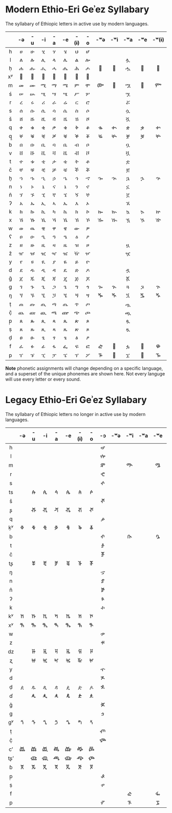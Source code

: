 # Modern Ethio-Eri Geʾez Syllabary

The syllabary of Ethiopic letters in active use by modern languages.

|   | -ə| -u| -i| -a | -e| -(ɨ)| -o| -ʷə| -ʷi| -ʷa| -ʷe| -ʷ(ɨ)|
|:-:|:-:|:-:|:-:|:-:|:-:|:-:|:-:|:-:|:-:|:-:|:-:|:-:|
| h | ሀ | ሁ | ሂ | ሃ | ሄ | ህ | ሆ |   |   |   |   |   |
| l | ለ | ሉ | ሊ | ላ | ሌ | ል | ሎ |   |   | ሏ |   |   |
| ḥ | ሐ | ሑ | ሒ | ሓ | ሔ | ሕ | ሖ | 𞟨 | 𞟩 | ሗ | 𞟪 | 𞟫 |
| xʸ| 𞟠 | 𞟡 | 𞟢 | 𞟣 | 𞟤 | 𞟥 | 𞟦 |   |   |  |   |    |
| m | መ | ሙ | ሚ | ማ | ሜ | ም | ሞ | ᎀ | 𞟭 | ሟ | 𞟮 | ᎃ |
| ś | ሠ | ሡ | ሢ | ሣ | ሤ | ሥ | ሦ |   |   | ሧ |   |   |
| r | ረ | ሩ | ሪ | ራ | ሬ | ር | ሮ |   |   | ሯ |   |   |
| s | ሰ | ሱ | ሲ | ሳ | ሴ | ስ | ሶ |   |   | ሷ |   |   |
| š | ሸ | ሹ | ሺ | ሻ | ሼ | ሽ | ሾ |   |   | ሿ |   |   |
| q | ቀ | ቁ | ቂ | ቃ | ቄ | ቅ | ቆ | ቈ | ቊ | ቋ | ቌ | ቍ |
| q̱ | ቐ | ቑ | ቒ | ቓ | ቔ | ቕ | ቖ | ቘ | ቚ | ቛ | ቜ | ቝ |
| b | በ | ቡ | ቢ | ባ | ቤ | ብ | ቦ |   |   | ቧ |   |   |
| v | ቨ | ቩ | ቪ | ቫ | ቬ | ቭ | ቮ |   |   | ቯ |   |   |
| t | ተ | ቱ | ቲ | ታ | ቴ | ት | ቶ |   |   | ቷ |   |   |
| č | ቸ | ቹ | ቺ | ቻ | ቼ | ች | ቾ |   |   | ቿ |   |   |
| ḫ | ኀ | ኁ | ኂ | ኃ | ኄ | ኅ | ኆ | ኈ | ኊ | ኋ | ኌ | ኍ |
| n | ነ | ኑ | ኒ | ና | ኔ | ን | ኖ |   |   | ኗ |   |   |
| ñ | ኘ | ኙ | ኚ | ኛ | ኜ | ኝ | ኞ |   |   | ኟ |   |   |
| ʔ | አ | ኡ | ኢ | ኣ | ኤ | እ | ኦ |   |   | ኧ |   |   |
| k | ከ | ኩ | ኪ | ካ | ኬ | ክ | ኮ | ኰ | ኲ | ኳ | ኴ | ኵ |
| x | ኸ | ኹ | ኺ | ኻ | ኼ | ኽ | ኾ | ዀ | ዂ | ዃ | ዄ | ዅ |
| w | ወ | ዉ | ዊ | ዋ | ዌ | ው | ዎ |   |   |   |   |   |
| ʕ | ዐ | ዑ | ዒ | ዓ | ዔ | ዕ | ዖ |   |   |   |   |   |
| z | ዘ | ዙ | ዚ | ዛ | ዜ | ዝ | ዞ |   |   | ዟ |   |   |
| ž | ዠ | ዡ | ዢ | ዣ | ዤ | ዥ | ዦ |   |   | ዧ |   |   |
| y | የ | ዩ | ዪ | ያ | ዬ | ይ | ዮ |   |   |   |   |   |
| d | ደ | ዱ | ዲ | ዳ | ዴ | ድ | ዶ |   |   | ዷ |   |   |
| ǧ | ጀ | ጁ | ጂ | ጃ | ጄ | ጅ | ጆ |   |   | ጇ |   |   |
| g | ገ | ጉ | ጊ | ጋ | ጌ | ግ | ጎ | ጐ | ጒ | ጓ | ጔ | ጕ |
| ŋ | ጘ | ጙ | ጚ | ጛ | ጜ | ጝ | ጞ | ⶓ | ⶔ | ጟ | ⶕ | ⶖ |
| ṭ | ጠ | ጡ | ጢ | ጣ | ጤ | ጥ | ጦ |   |   | ጧ |   |   |
| č̣ | ጨ | ጩ | ጪ | ጫ | ጬ | ጭ | ጮ |   |   | ጯ |   |   |
| p̣ | ጰ | ጱ | ጲ | ጳ | ጴ | ጵ | ጶ |   |   | ጷ |   |   |
| ṣ | ጸ | ጹ | ጺ | ጻ | ጼ | ጽ | ጾ |   |   | ጿ |   |   |
| ḍ | ፀ | ፁ | ፂ | ፃ | ፄ | ፅ | ፆ |   |   |   |   |   |
| f | ፈ | ፉ | ፊ | ፋ | ፌ | ፍ | ፎ | ᎈ | 𞟻 | ፏ | 𞟼 | ᎋ |
| p | ፐ | ፑ | ፒ | ፓ | ፔ | ፕ | ፖ | ᎌ | 𞟽 | ፗ | 𞟾 | ᎏ |

**Note** phonetic assignments will change depending on a specific language, and a superset of the unique phonemes are shown here.  Not every languge will use every letter or every sound. 


# Legacy Ethio-Eri Geʾez Syllabary

The syllabary of Ethiopic letters no longer in active use by modern languages.


|   | -ə| -u| -i| -a|  -e | -(ɨ)| -o| -ɔ | -ʷə| -ʷi| -ʷa| -ʷe| -ʷ(ɨ)| -ya|
|:-:|:-:|:-:|:-:|:-:|:---:|:---:|:-:|:--:|:--:|:--:|:--:|:--:|:---:|:---:|
| h |   |   |   |   |     |     |   | ሇ  |    |    |    |    |     |     |
| l |   |   |   |   |     |     |   | ⶀ |    |    |    |    |     |     |
| m |   |   |   |   |     |     |   | ⶁ |    | ᎁ |    | ᎂ |     |  ፙ |
| r |   |   |   |   |     |     |   | ⶂ |    |    |    |    |     | ፘ  |
| s |   |   |   |   |     |     |   | ⶃ |    |    |    |    |     |     |
| ts|   | ꬁ | ꬂ | ꬃ  |  ꬄ    | ꬅ       | ꬆ  |    |    |    |    |    |     |     |
| š |   |   |   |   |     |     |   | ⶄ |    |    |    |    |     |     |
| ʂ |   | ⶡ| ⶢ | ⶣ |  ⶤ  |  ⶥ  | ⶦ |   |    |    |    |    |     |     |
| q |   |   |   |   |     |     |   | ቇ |    |    |    |    |     |     |
| ḳʸ| ⷀ | ⷁ | ⷂ | ⷃ |  ⷄ    |  ⷅ  | ⷆ |   |    |    |    |    |     |     |
| b |   |   |   |   |     |     |   | ⶅ |    | ᎅ |    | ᎆ  |     |     |
| t |   |   |   |   |     |     |   | ⶆ |    |    |    |    |     |     |
| č |   |   |   |   |     |     |   | ⶇ |    |    |    |    |     |     |
| tʂ|   | ⶩ | ⶪ | ⶫ |  ⶬ   |  ⶭ  | ⶮ |   |    |    |    |    |     |     |
| ŋ |   |   |   |   |     |     |   | ኇ |    |    |    |    |     |     |
| n |   |   |   |   |     |     |   | ⶈ |    |    |    |    |     |     |
| ñ |   |   |   |   |     |     |   | ⶉ |    |    |    |    |     |     |
| ʔ |   |   |   |   |     |     |   | ⶊ |    |    |    |    |     |     |
| k |   |   |   |   |     |     |   | ኯ |    |    |    |    |     |     |
| kʸ| ⷈ | ⷉ | ⷊ | ⷋ |  ⷌ   |  ⷍ    | ⷎ |   |    |    |    |    |     |     |
| xʸ| ⷐ |ⷑ | ⷒ | ⷓ |  ⷔ   |  ⷕ  | ⷖ |    |    |    |    |    |     |     |
| w |   |   |   |   |     |     |   | ዏ |    |    |    |    |     |     |
| z |   |   |   |   |     |     |   | ⶋ |    |    |    |    |     |     |
| dz|   | ꬑ | ꬒ | ꬓ |  ꬔ   |  ꬕ  | ꬖ |    |    |    |    |    |     |     |
| ʐ |   | ⶱ| ⶲ| ⶳ |  ⶴ  |  ⶵ | ⶶ|    |    |    |    |    |     |     |
| y |   |   |   |   |     |     |   | ዯ |    |    |    |    |     |     |
| d |   |   |   |   |     |     |   | ⶌ |    |    |    |    |     |     |
| ḍ | ዸ | ዹ| ዺ | ዻ |  ዼ  |  ዽ    | ዾ | ⶍ |    |    |    |    |     |     |
| ɗ |   | ꬉ| ꬊ | ꬋ |  ꬌ |  ꬍ  | ꬎ |    |    |    |    |    |     |     |
| ǧ |   |   |   |   |     |     |   | ⶎ |    |    |    |    |     |     |
| g |   |   |   |   |     |     |   | ጏ  |    |    |    |    |     |     |
| gʸ| ⷘ | ⷙ | ⷚ | ⷛ |  ⷜ    |  ⷝ    | ⷞ |    |    |    |    |    |     |     |
| ṭ |   |   |   |   |     |     |   | ⶏ |    |    |    |    |     |     |
| č̣ |   |   |   |   |     |     |   | ⶐ |    |    |    |    |     |     |
| cʼ|ꬠ |ꬡ |ꬢ | ꬣ| ꬤ |  ꬥ   |ꬦ |     |    |    |    |    |     |     |
|tʂʼ|   |ⶹ|ⶺ | ⶻ| ⶼ |  ⶽ  |ⶾ|     |    |    |    |    |     |     |
| ɓ | ꬨ |ꬩ | ꬪ | ꬫ  |  ꬬ  |  ꬭ  |ꬮ |     |    |    |    |    |     |     |
| p̣ |   |   |   |   |     |     |   | ⶑ  |    |    |    |    |     |     |
| ṣ |   |   |   |   |     |     |   | ፇ  |    |    |    |    |     |     |
| f |   |   |   |   |     |     |   |    |     | ᎉ  |    | ᎊ |    |  ፚ   |
| p |   |   |   |   |     |     |   | ⶒ  |    |  ᎍ  |    | ᎎ |    |      |
